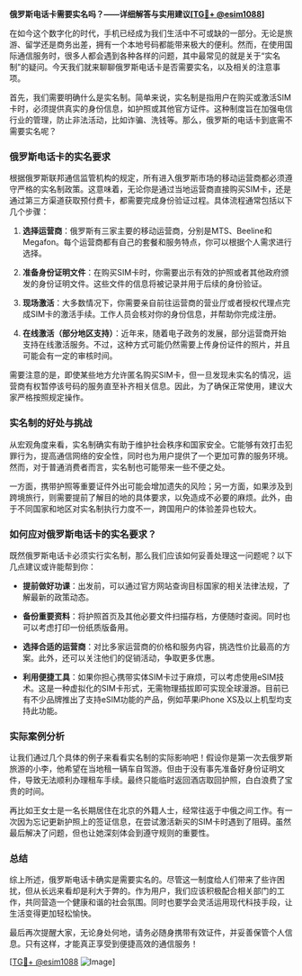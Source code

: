 **俄罗斯电话卡需要实名吗？——详细解答与实用建议[[TG💪+ @esim1088](https://t.me/s/esim1088)]**

在如今这个数字化的时代，手机已经成为我们生活中不可或缺的一部分。无论是旅游、留学还是商务出差，拥有一个本地号码都能带来极大的便利。然而，在使用国际通信服务时，很多人都会遇到各种各样的问题，其中最常见的就是关于“实名制”的疑问。今天我们就来聊聊俄罗斯电话卡是否需要实名，以及相关的注意事项。

首先，我们需要明确什么是实名制。简单来说，实名制是指用户在购买或激活SIM卡时，必须提供真实的身份信息，如护照或其他官方证件。这种制度旨在加强电信行业的管理，防止非法活动，比如诈骗、洗钱等。那么，俄罗斯的电话卡到底需不需要实名呢？

### 俄罗斯电话卡的实名要求

根据俄罗斯联邦通信监管机构的规定，所有进入俄罗斯市场的移动运营商都必须遵守严格的实名制政策。这意味着，无论你是通过当地运营商直接购买SIM卡，还是通过第三方渠道获取预付费卡，都需要完成身份验证过程。具体流程通常包括以下几个步骤：

1. **选择运营商**：俄罗斯有三家主要的移动运营商，分别是MTS、Beeline和Megafon。每个运营商都有自己的套餐和服务特点，你可以根据个人需求进行选择。
   
2. **准备身份证明文件**：在购买SIM卡时，你需要出示有效的护照或者其他政府颁发的身份证明文件。这些文件的信息将被记录并用于后续的身份验证。

3. **现场激活**：大多数情况下，你需要亲自前往运营商的营业厅或者授权代理点完成SIM卡的激活手续。工作人员会核对你的身份信息，并帮助你完成注册。

4. **在线激活（部分地区支持）**：近年来，随着电子政务的发展，部分运营商开始支持在线激活服务。不过，这种方式可能仍然需要上传身份证件的照片，并且可能会有一定的审核时间。

需要注意的是，即使某些地方允许匿名购买SIM卡，但一旦发现未实名的情况，运营商有权暂停该号码的服务直至补齐相关信息。因此，为了确保正常使用，建议大家严格按照规定操作。

### 实名制的好处与挑战

从宏观角度来看，实名制确实有助于维护社会秩序和国家安全。它能够有效打击犯罪行为，提高通信网络的安全性，同时也为用户提供了一个更加可靠的服务环境。然而，对于普通消费者而言，实名制也可能带来一些不便之处。

一方面，携带护照等重要证件外出可能会增加遗失的风险；另一方面，如果涉及到跨境旅行，则需要提前了解目的地的具体要求，以免造成不必要的麻烦。此外，由于不同国家和地区对实名制执行力度不一，跨国用户的体验差异也较大。

### 如何应对俄罗斯电话卡的实名要求？

既然俄罗斯电话卡必须实行实名制，那么我们应该如何妥善处理这一问题呢？以下几点建议或许能帮到你：

- **提前做好功课**：出发前，可以通过官方网站查询目标国家的相关法律法规，了解最新的政策动态。
  
- **备份重要资料**：将护照首页及其他必要文件扫描存档，方便随时查阅。同时也可以考虑打印一份纸质版备用。

- **选择合适的运营商**：对比多家运营商的价格和服务内容，挑选性价比最高的方案。此外，还可以关注他们的促销活动，争取更多优惠。

- **利用便捷工具**：如果你担心携带实体SIM卡过于麻烦，可以考虑使用eSIM技术。这是一种虚拟化的SIM卡形式，无需物理插拔即可实现全球漫游。目前已有不少品牌推出了支持eSIM功能的产品，例如苹果iPhone XS及以上机型均支持此功能。

### 实际案例分析

让我们通过几个具体的例子来看看实名制的实际影响吧！假设你是第一次去俄罗斯旅游的小李，他希望在当地租一辆车自驾游。但由于没有事先准备好身份证明文件，导致无法顺利办理租车手续。最终只能临时返回酒店取回护照，白白浪费了宝贵的时间。

再比如王女士是一名长期居住在北京的外籍人士，经常往返于中俄之间工作。有一次因为忘记更新护照上的签证信息，在尝试激活新买的SIM卡时遇到了阻碍。虽然最后解决了问题，但也让她深刻体会到遵守规则的重要性。

### 总结

综上所述，俄罗斯电话卡确实是需要实名的。尽管这一制度给人们带来了些许困扰，但从长远来看却是利大于弊的。作为用户，我们应该积极配合相关部门的工作，共同营造一个健康和谐的社会氛围。同时也要学会灵活运用现代科技手段，让生活变得更加轻松愉快。

最后再次提醒大家，无论身处何地，请务必随身携带有效证件，并妥善保管个人信息。只有这样，才能真正享受到便捷高效的通信服务！

[[TG💪+ @esim1088](https://t.me/s/esim1088) ![Image](https://i.postimg.cc/4NQfJmqS/Snipaste-2025-05-13-00-14-12.png)]